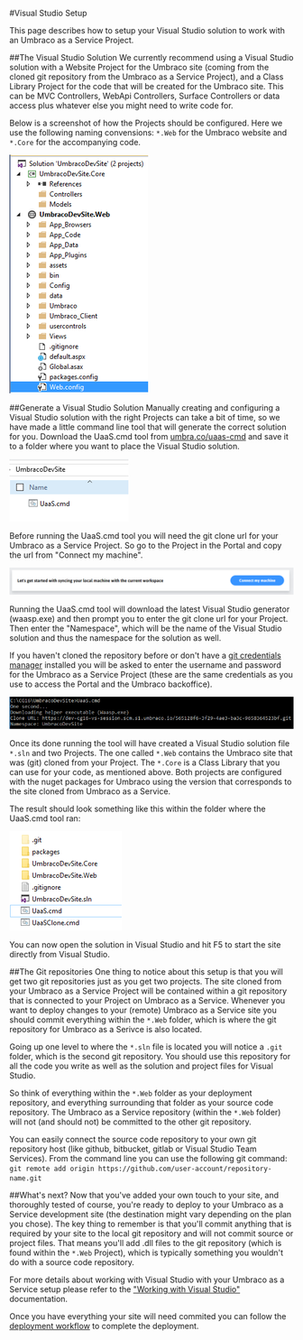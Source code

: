 #Visual Studio Setup

This page describes how to setup your Visual Studio solution to work with an Umbraco as a Service Project.

##The Visual Studio Solution
We currently recommend using a Visual Studio solution with a Website Project for the Umbraco site (coming from the cloned git repository from the Umbraco as a Service Project), and a Class Library Project for the code that will be created for the Umbraco site. This can be MVC Controllers, WebApi Controllers, Surface Controllers or data access plus whatever else you might need to write code for.

Below is a screenshot of how the Projects should be configured. Here we use the following naming convensions: `*.Web` for the Umbraco website and `*.Core` for the accompanying code.

![Visual Studio Project setup](images/vs-project-setup.png)

##Generate a Visual Studio Solution
Manually creating and configuring a Visual Studio solution with the right Projects can take a bit of time, so we have made a little command line tool that will generate the correct solution for you.
Download the UaaS.cmd tool from [umbra.co/uaas-cmd](https://umbra.co/uaas-cmd) and save it to a folder where you want to place the Visual Studio solution.

![](images/cmd-in-empty-folder.png)

Before running the UaaS.cmd tool you will need the git clone url for your Umbraco as a Service Project. So go to the Project in the Portal and copy the url from "Connect my machine".

![](images/connect-my-machine.png)

Running the UaaS.cmd tool will download the latest Visual Studio generator (waasp.exe) and then prompt you to enter the git clone url for your Project.
Then enter the "Namespace", which will be the name of the Visual Studio solution and thus the namespace for the solution as well.

If you haven't cloned the repository before or don't have a [git credentials manager](https://github.com/Microsoft/Git-Credential-Manager-for-Windows) installed you will be asked to enter the username and password for the Umbraco as a Service Project (these are the same credentials as you use to access the Portal and the Umbraco backoffice).

![](images/cmd-clone.png)

Once its done running the tool will have created a Visual Studio solution file `*.sln` and two Projects. The one called `*.Web` contains the Umbraco site that was (git) cloned from your Project. The `*.Core` is a Class Library that you can use for your code, as mentioned above.
Both projects are configured with the nuget packages for Umbraco using the version that corresponds to the site cloned from Umbraco as a Service.

The result should look something like this within the folder where the UaaS.cmd tool ran:

![](images/generated-solution.png)  

You can now open the solution in Visual Studio and hit F5 to start the site directly from Visual Studio.

##The Git repositories
One thing to notice about this setup is that you will get two git repositories just as you get two projects. The site cloned from your Umbraco as a Service Project will be contained within a git repository that is connected to your Project on Umbraco as a Service. Whenever you want to deploy changes to your (remote) Umbraco as a Service site you should commit everything within the `*.Web` folder, which is where the git repository for Umbraco as a Serivce is also located.

Going up one level to where the `*.sln` file is located you will notice a `.git` folder, which is the second git repository. You should use this repository for all the code you write as well as the solution and project files for Visual Studio.

So think of everything within the `*.Web` folder as your deployment repository, and everything surrounding that folder as your source code repository. The Umbraco as a Service repository (within the `*.Web` folder) will not (and should not) be committed to the other git repository.

You can easily connect the source code repository to your own git repository host (like github, bitbucket, gitlab or Visual Studio Team Services).
From the command line you can use the following git command: `git remote add origin https://github.com/user-account/repository-name.git`

##What's next?
Now that you've added your own touch to your site, and thoroughly tested of course, you're ready to deploy to your Umbraco as a Service development site (the destination might vary depending on the plan you chose). 
The key thing to remember is that you'll commit anything that is required by your site to the local git repository and will not commit source or project files. That means you'll add .dll files to the git repository (which is found within the `*.Web` Project), which is typically something you wouldn't do with a source code repository.

For more details about working with Visual Studio with your Umbraco as a Service setup please refer to the ["Working with Visual Studio"](../Working-With-Visual-Studio/) documentation.

Once you have everything your site will need commited you can follow the [deployment workflow](../../Deployment/) to complete the deployment.
